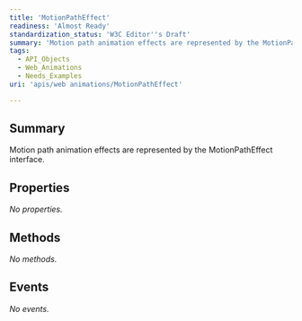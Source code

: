 ```yaml
---
title: 'MotionPathEffect'
readiness: 'Almost Ready'
standardization_status: 'W3C Editor''s Draft'
summary: 'Motion path animation effects are represented by the MotionPathEffect interface.'
tags:
  - API_Objects
  - Web_Animations
  - Needs_Examples
uri: 'apis/web animations/MotionPathEffect'

---
```

## Summary

Motion path animation effects are represented by the MotionPathEffect interface.

## Properties

*No properties.*

## Methods

*No methods.*

## Events

*No events.*
